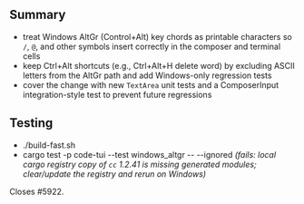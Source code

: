 ## Summary
- treat Windows AltGr (Control+Alt) key chords as printable characters so `/`, `@`, and other symbols insert correctly in the composer and terminal cells
- keep Ctrl+Alt shortcuts (e.g., Ctrl+Alt+H delete word) by excluding ASCII letters from the AltGr path and add Windows-only regression tests
- cover the change with new `TextArea` unit tests and a ComposerInput integration-style test to prevent future regressions

## Testing
- ./build-fast.sh
- cargo test -p code-tui --test windows_altgr -- --ignored *(fails: local cargo registry copy of `cc` 1.2.41 is missing generated modules; clear/update the registry and rerun on Windows)*

Closes #5922.
